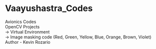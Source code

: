 # Vaayushastra_Codes
Avionics Codes
<br>
OpenCV Projects
<br>
-> Virtual Environment
<br>
-> Image masking code (Red, Green, Yellow, Blue, Orange, Brown, Violet)
<br>
Author - Kevin Rozario